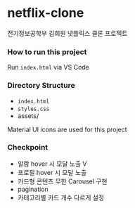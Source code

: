 # netflix-clone

전기정보공학부 김희원 넷플릭스 클론 프로젝트

### How to run this project

Run `index.html` via VS Code

### Directory Structure

- `index.html`
- `styles.css`
- assets/

Material UI icons are used for this project

### Checkpoint

- 알람 hover 시 모달 노출 V
- 프로필 hover 시 모달 노출
- 카드형 콘텐츠 무한 Carousel 구현
- pagination
- 카테고리별 카드 개수 다르게 설정
